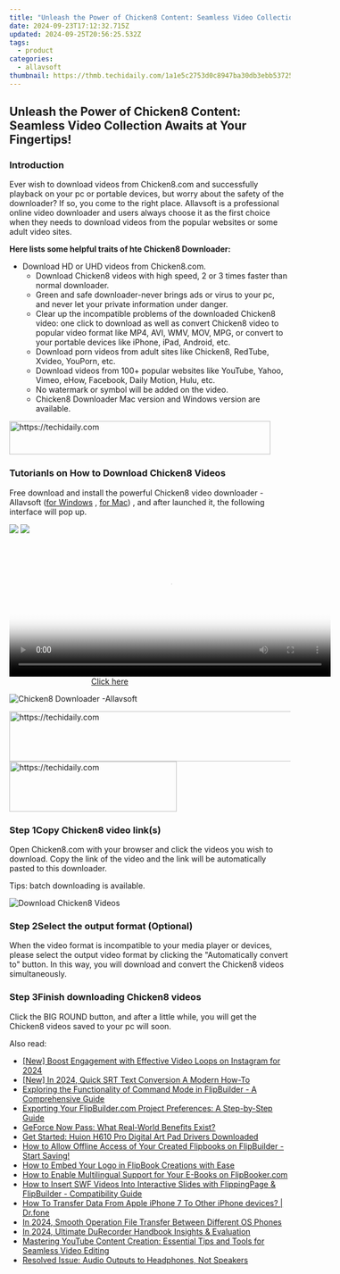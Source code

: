 ```yaml
---
title: "Unleash the Power of Chicken8 Content: Seamless Video Collection Awaits at Your Fingertips!"
date: 2024-09-23T17:12:32.715Z
updated: 2024-09-25T20:56:25.532Z
tags:
  - product
categories:
  - allavsoft
thumbnail: https://thmb.techidaily.com/1a1e5c2753d0c8947ba30db3ebb53725cfb2d03191ed52125f4aa37e29665125.jpg
---
```


## Unleash the Power of Chicken8 Content: Seamless Video Collection Awaits at Your Fingertips!

### Introduction

Ever wish to download videos from Chicken8.com and successfully playback on your pc or portable devices, but worry about the safety of the downloader? If so, you come to the right place. Allavsoft is a professional online video downloader and users always choose it as the first choice when they needs to download videos from the popular websites or some adult video sites.

**Here lists some helpful traits of hte Chicken8 Downloader:**

* Download HD or UHD videos from Chicken8.com.  
   * Download Chicken8 videos with high speed, 2 or 3 times faster than normal downloader.  
   * Green and safe downloader-never brings ads or virus to your pc, and never let your private information under danger.  
   * Clear up the incompatible problems of the downloaded Chicken8 video: one click to download as well as convert Chicken8 video to popular video format like MP4, AVI, WMV, MOV, MPG, or convert to your portable devices like iPhone, iPad, Android, etc.  
   * Download porn videos from adult sites like Chicken8, RedTube, Xvideo, YouPorn, etc.  
   * Download videos from 100+ popular websites like YouTube, Yahoo, Vimeo, eHow, Facebook, Daily Motion, Hulu, etc.  
   * No watermark or symbol will be added on the video.  
   * Chicken8 Downloader Mac version and Windows version are available.

<!-- affiliate ads begin -->
<a href="https://aligracehair.sjv.io/c/5597632/2135360/19272" target="_top" id="2135360">
  <img src="//a.impactradius-go.com/display-ad/19272-2135360" border="0" alt="https://techidaily.com" width="468" height="60"/>
</a>
<img height="0" width="0" src="https://aligracehair.sjv.io/i/5597632/2135360/19272" style="position:absolute;visibility:hidden;" border="0" />
<!-- affiliate ads end -->

### Tutorianls on How to Download Chicken8 Videos

Free download and install the powerful Chicken8 video downloader - Allavsoft ([for Windows](https://tools.techidaily.com/allavsoft/products/) , [for Mac](https://tools.techidaily.com/allavsoft/products/)) , and after launched it, the following interface will pop up.

[![](https://www.allavsoft.com/how-to/../images/how-to/free-download-win.jpg)](https://tools.techidaily.com/allavsoft/products/) [![](https://www.allavsoft.com/how-to/../images/how-to/free-download-mac.jpg)](https://tools.techidaily.com/allavsoft/products/)

<!-- affiliate ads begin -->
<span id="1982499">
					<video width="576" height="240" style="cursor:pointer"
           poster="//a.impactradius-go.com/display-clicktoplayimage/1982499.png"
           onclick="if(!this.playClicked){this.play();this.setAttribute('controls',true);this.playClicked=true;}">
	   <source src="//a.impactradius-go.com/display-ad/22993-1982499">
	   <img src="//a.impactradius-go.com/display-clicktoplayimage/1982499.png" style="border: none; height: 100%; width: 100%; object-fit: contain">
	</video>
	<div style="width:360px;text-align:center"><a href="javascript:window.open(decodeURIComponent('https%3A%2F%2Fhomestyler.sjv.io%2Fc%2F5597632%2F1982499%2F22993'), '_blank');void(0);">Click here</a></div>
</span>
<img height="0" width="0" src="https://imp.pxf.io/i/5597632/1982499/22993" style="position:absolute;visibility:hidden;" border="0" />
<!-- affiliate ads end -->

![Chicken8 Downloader -Allavsoft](https://www.allavsoft.com/how-to/../images/allavsoft/screen-shot-600.jpg)

<!-- affiliate ads begin -->
<a href="https://aligracehair.sjv.io/c/5597632/1938750/19272" target="_top" id="1938750">
  <img src="//a.impactradius-go.com/display-ad/19272-1938750" border="0" alt="https://techidaily.com" width="728" height="90"/>
</a>
<img height="0" width="0" src="https://aligracehair.sjv.io/i/5597632/1938750/19272" style="position:absolute;visibility:hidden;" border="0" />
<!-- affiliate ads end -->

<!-- affiliate ads begin -->
<a href="https://aligracehair.sjv.io/c/5597632/1972665/19272" target="_top" id="1972665">
  <img src="//a.impactradius-go.com/display-ad/19272-1972665" border="0" alt="https://techidaily.com" width="300" height="90"/>
</a>
<img height="0" width="0" src="https://aligracehair.sjv.io/i/5597632/1972665/19272" style="position:absolute;visibility:hidden;" border="0" />
<!-- affiliate ads end -->

### Step 1Copy Chicken8 video link(s)

Open Chicken8.com with your browser and click the videos you wish to download. Copy the link of the video and the link will be automatically pasted to this downloader.

Tips: batch downloading is available.

![Download Chicken8 Videos](https://www.allavsoft.com/how-to/../images/how-to/chicken8-downloader/download-chicken8-videos.jpg)

### Step 2Select the output format (Optional)

When the video format is incompatible to your media player or devices, please select the output video format by clicking the "Automatically convert to" button. In this way, you will download and convert the Chicken8 videos simultaneously.

### Step 3Finish downloading Chicken8 videos

Click the BIG ROUND button, and after a little while, you will get the Chicken8 videos saved to your pc will soon.

<ins class="adsbygoogle"
     style="display:block"
     data-ad-format="autorelaxed"
     data-ad-client="ca-pub-7571918770474297"
     data-ad-slot="1223367746"></ins>

<ins class="adsbygoogle"
     style="display:block"
     data-ad-client="ca-pub-7571918770474297"
     data-ad-slot="8358498916"
     data-ad-format="auto"
     data-full-width-responsive="true"></ins>

<span class="atpl-alsoreadstyle">Also read:</span>
<div><ul>
<li><a href="https://instagram-clips.techidaily.com/new-boost-engagement-with-effective-video-loops-on-instagram-for-2024/"><u>[New] Boost Engagement with Effective Video Loops on Instagram for 2024</u></a></li>
<li><a href="https://fox-cloud.techidaily.com/new-in-2024-quick-srt-text-conversion-a-modern-how-to/"><u>[New] In 2024, Quick SRT Text Conversion A Modern How-To</u></a></li>
<li><a href="https://discover-comparisons.techidaily.com/exploring-the-functionality-of-command-mode-in-flipbuilder-a-comprehensive-guide/"><u>Exploring the Functionality of Command Mode in FlipBuilder - A Comprehensive Guide</u></a></li>
<li><a href="https://discover-comparisons.techidaily.com/exporting-your-flipbuildercom-project-preferences-a-step-by-step-guide/"><u>Exporting Your FlipBuilder.com Project Preferences: A Step-by-Step Guide</u></a></li>
<li><a href="https://games-able.techidaily.com/geforce-now-pass-what-real-world-benefits-exist/"><u>GeForce Now Pass: What Real-World Benefits Exist?</u></a></li>
<li><a href="https://win-amazing.techidaily.com/get-started-huion-h610-pro-digital-art-pad-drivers-downloaded/"><u>Get Started: Huion H610 Pro Digital Art Pad Drivers Downloaded</u></a></li>
<li><a href="https://discover-comparisons.techidaily.com/how-to-allow-offline-access-of-your-created-flipbooks-on-flipbuilder-start-saving/"><u>How to Allow Offline Access of Your Created Flipbooks on FlipBuilder - Start Saving!</u></a></li>
<li><a href="https://discover-comparisons.techidaily.com/how-to-embed-your-logo-in-flipbook-creations-with-ease/"><u>How to Embed Your Logo in FlipBook Creations with Ease</u></a></li>
<li><a href="https://discover-comparisons.techidaily.com/how-to-enable-multilingual-support-for-your-e-books-on-flipbookercom/"><u>How to Enable Multilingual Support for Your E-Books on FlipBooker.com</u></a></li>
<li><a href="https://discover-comparisons.techidaily.com/how-to-insert-swf-videos-into-interactive-slides-with-flippingpage-and-flipbuilder-compatibility-guide/"><u>How to Insert SWF Videos Into Interactive Slides with FlippingPage & FlipBuilder - Compatibility Guide</u></a></li>
<li><a href="https://techidaily.com/how-to-transfer-data-from-apple-iphone-7-to-other-iphone-devices-drfone-by-drfone-transfer-data-from-ios-transfer-data-from-ios/"><u>How To Transfer Data From Apple iPhone 7 To Other iPhone devices? | Dr.fone</u></a></li>
<li><a href="https://extra-support.techidaily.com/in-2024-smooth-operation-file-transfer-between-different-os-phones/"><u>In 2024, Smooth Operation File Transfer Between Different OS Phones</u></a></li>
<li><a href="https://screen-capture.techidaily.com/in-2024-ultimate-durecorder-handbook-insights-and-evaluation/"><u>In 2024, Ultimate DuRecorder Handbook Insights & Evaluation</u></a></li>
<li><a href="https://win-solutions.techidaily.com/mastering-youtube-content-creation-essential-tips-and-tools-for-seamless-video-editing/"><u>Mastering YouTube Content Creation: Essential Tips and Tools for Seamless Video Editing</u></a></li>
<li><a href="https://sound-issues.techidaily.com/resolved-issue-audio-outputs-to-headphones-not-speakers/"><u>Resolved Issue: Audio Outputs to Headphones, Not Speakers</u></a></li>
</ul></div>

